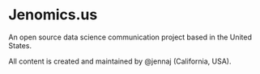 # Jenomics.us

An open source data science communication project based in the United States.

All content is created and maintained by @jennaj (California, USA).
